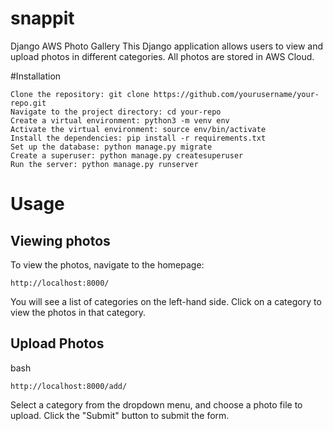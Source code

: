 # snappit

Django AWS Photo Gallery
This Django application allows users to view and upload photos in different categories. All photos are stored in AWS Cloud.

#Installation
```
Clone the repository: git clone https://github.com/yourusername/your-repo.git
Navigate to the project directory: cd your-repo
Create a virtual environment: python3 -m venv env
Activate the virtual environment: source env/bin/activate
Install the dependencies: pip install -r requirements.txt
Set up the database: python manage.py migrate
Create a superuser: python manage.py createsuperuser
Run the server: python manage.py runserver
```
# Usage
## Viewing photos
To view the photos, navigate to the homepage:


```
http://localhost:8000/
```
You will see a list of categories on the left-hand side. Click on a category to view the photos in that category.


## Upload Photos
bash

```
http://localhost:8000/add/
```
Select a category from the dropdown menu, and choose a photo file to upload. Click the "Submit" button to submit the form.


